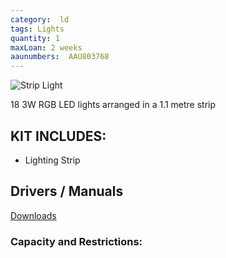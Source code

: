 ```yaml
---
category:  ld
tags: Lights
quantity: 1
maxLoan: 2 weeks
aaunumbers:  AAU803768
---
```

![Strip Light](https://www.adj.com/media/catalog/product/cache/917b0029e95d178a879e6b7f6e3a9b4e/m/e/megatribarled-2.jpg)

18 3W RGB LED lights arranged in a 1.1 metre strip
## KIT INCLUDES:
-  Lighting Strip

## Drivers / Manuals
[Downloads](https://www.adj.com/mega-tri-bar)



### Capacity and Restrictions:
